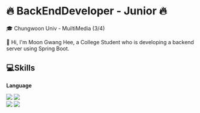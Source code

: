 ﻿# 🔥 BackEndDeveloper - Junior 🔥

 🎓 Chungwoon Univ - MuiltiMedia (3/4) 
 
👋 Hi, I'm Moon Gwang Hee, a College Student who is developing a backend server using Spring Boot.


## 💻Skills

<b> Language </b> <br>

<img src="https://img.shields.io/badge/Spring Boot-6DB33F?style=flat-square&logo=Spring Boot&logoColor=white"/> <img src="https://img.shields.io/badge/Spring Security-6DB33F?style=flat-square&logo=Spring Security&logoColor=white"/> <br>
<img src="https://img.shields.io/badge/GitHub-181717?style=flat-square&logo=GitHub&logoColor=white"/> <img src="https://img.shields.io/badge/MySQL-4479A1?style=flat-square&logo=MySQL&logoColor=black"/> 



